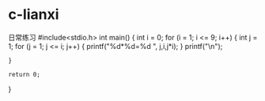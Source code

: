 # c-lianxi
日常练习
#include<stdio.h>
int main()
{
	int i = 0;
	for (i = 1; i <= 9; i++)
	{
		int j = 1;
		for (j = 1; j <= i; j++)
		{
			printf("%d*%d=%d ", j,i,j*i);
		}
		printf("\n");

	}

	return 0;

}
